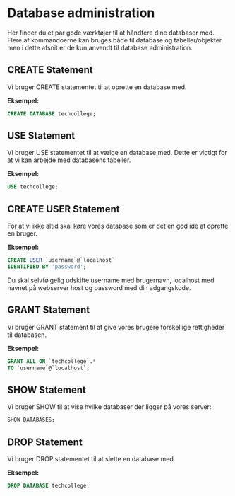 
# Database administration
Her finder du et par gode værktøjer til at håndtere dine databaser med. Flere af kommandoerne kan bruges både til database og tabeller/objekter men i dette afsnit er de kun anvendt til database administration.

## CREATE Statement

Vi bruger CREATE statementet til at oprette en database med.

**Eksempel:**
```sql
CREATE DATABASE techcollege;
```

## USE Statement
Vi bruger USE statementet til at vælge en database med. Dette er vigtigt for at vi kan arbejde med databasens tabeller.

**Eksempel:**
```sql
USE techcollege;
```
## CREATE USER Statement
For at vi ikke altid skal køre vores database som er det en god ide at oprette en bruger. 

**Eksempel:**
```sql
CREATE USER `username`@`localhost`
IDENTIFIED BY 'password'; 
```
Du skal selvfølgelig udskifte username med brugernavn, localhost med navnet på webserver host og password med din adgangskode.

## GRANT Statement
Vi bruger GRANT statement til at give vores brugere forskellige rettigheder til databasen.

**Eksempel:**
```sql
GRANT ALL ON `techcollege`.* 
TO `username`@`localhost`;
```
## SHOW Statement
Vi bruger SHOW til at vise hvilke databaser der ligger på vores server:
```sql
SHOW DATABASES;
```
## DROP Statement

Vi bruger DROP statementet til at slette en database med.

**Eksempel:**
```sql
DROP DATABASE techcollege;
```